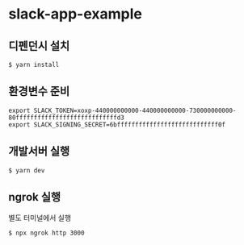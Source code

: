 # slack-app-example

## 디펜던시 설치

```shell
$ yarn install
```

## 환경변수 준비

```shell
export SLACK_TOKEN=xoxp-440000000000-440000000000-730000000000-80ffffffffffffffffffffffffffffd3
export SLACK_SIGNING_SECRET=6bffffffffffffffffffffffffffff0f
```

## 개발서버 실행

```shell
$ yarn dev
```

## ngrok 실행
별도 터미널에서 실행

```shell
$ npx ngrok http 3000
```

